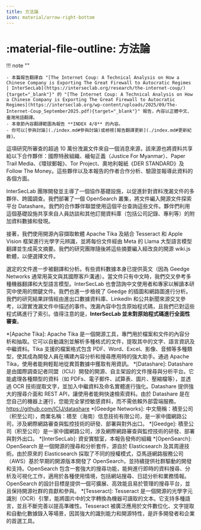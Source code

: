 ```yaml
---
title: 方法論
icon: material/arrow-right-bottom
---
```


# :material-file-outline: 方法論

!!! note ""

    - 本篇報告翻譯自 "[The Internet Coup: A Technical Analysis on How a Chinese Company is Exporting The Great Firewall to Autocratic Regimes | InterSecLab](https://interseclab.org/research/the-internet-coup/){target="_blank"}" 的 "[The Internet Coup: A Technical Analysis on How a Chinese Company is Exporting The Great Firewall to Autocratic Regimes](https://interseclab.org/wp-content/uploads/2025/09/The-Internet-Coup_September2025.pdf){target="_blank"}" 報告，內容以正體中文、臺灣用語翻譯。
    - 本章節內容翻譯範圍為報告 **INDEX 4/8** 的內容。
    - 你可以[參與討論](./index.md#參與討論)或檢視[報告翻譯更新](./index.md#更新紀錄)。

這項研究所審查的超過 10 萬份洩漏文件來自一個消息來源，該來源也將資料共享給以下合作夥伴：國際特赦組織、緬甸正義（Justice For Myanmar）、Paper Trail Media、《環球郵報》、Tor Project、奧地利報紙《DER STANDARD》及 Follow The Money。這些夥伴以及本報告的作者合作分析、驗證並報導此資料的各個方面。

InterSecLab 團隊開發並主導了一個協作基礎設施，以促進針對資料洩漏文件的多夥伴、跨國調查。我們部署了一個 OpenSearch 叢集，將文件編入開源文件探索平台 Datashare。我們的合作夥伴聯盟使用這個平台查詢這些文件。夥伴們利用這個基礎設施共享來自人員訪談和其他訂閱資料庫（包括公司記錄、專利等）的附加資料數據和發現。

接著，我們使用開源內容擷取軟體 Apache Tika 及結合 Tesseract 和 Apple Vision 框架進行光學字元辨識，並將每份文件經由 Meta 的 Llama 大型語言模型翻譯並生成英文摘要。我們的研究團隊隨後將這些摘要編入經改良的開源 wiki.js 軟體，以便選擇文件。

選定的文件進一步被翻譯和分析。有些資料數據本身已提供英文（因為 Geedge Networks 通常用英文與其國際客戶溝通）。當文件只有中文時，我們交叉參考多種機器翻譯和大型語言模型。InterSecLab 也會諮詢中文使用者和專家以解讀本研究中使用的關鍵文件。我們也進一步檢視了 Geedge 的插圖和網路圖進行分析。我們的研究結果詳情經由進出口數據資料庫、LinkedIn 和公共新聞來源交叉參考，以證實洩漏文件中描述的事件。洩漏內容中包含原始程式碼，且我們已對這些程式碼進行了索引。值得注意的是，**InterSecLab 並未對原始程式碼進行全面性審查**。

*[Apache Tika]: Apache Tika 是一個開源工具，專門用於檔案和文件的內容分析和抽取。它可以自動識別並解析多種格式的文件，提取其中的文字、語言資訊及中繼資料。Tika 支援的檔案格式包含 PDF、Word、Excel、影像、音頻等多種類型，使其成為開發人員在構建內容分析和搜尋應用時的強大助手。通過 Apache Tika，使用者能夠輕鬆地從異質數據中獲取有用資訊。
*[Datashare]: Datashare 是由國際調查記者同盟（ICIJ）開發的開源、自主架設的文件搜尋與分析平台。它能處理各種類型的資料（如 PDFs、電子郵件、試算表、圖片、壓縮檔等），並透過 OCR 技術提取文字，並加入中繼資料及命名實體進行強化。Datashare 提供強大的搜尋介面和 REST API，讓使用者能夠快速檢索資料。由於 Datashare 是在您自己的機器上運行，您能完全掌控敏感資料，而不需依賴外部雲端服務。 https://github.com/ICIJ/datashare
*[Geedge Networks]: 中文簡稱：積至公司（积至公司），商業名稱：積至（海南）信息技術有限公司，是一家中國網路公司，涉及網際網路審查與監控技術的研發、部署與對外出口。
*[Geedge]: 積至公司（积至公司）是一家中國網路公司，涉及網際網路審查與監控技術的研發、部署與對外出口。
*[InterSecLab]: 資安實驗室，本報告發佈的組織
*[OpenSearch]: OpenSearch 是一個開源的搜尋和分析套件，源自於 Elasticsearch 及其周邊技術。由於原來的 Elasticsearch 採取了不同的授權模式，亞馬遜網路服務公司（AWS）基於早期的開源版本開發了 OpenSearch，並持續提供社群驅動的開發和支持。OpenSearch 包含一套強大的搜尋功能，能夠進行即時的資料搜尋、分析及可視化工作，適用於各種使用情境，包括網站搜尋、日誌分析和業務情報。OpenSearch 的設計目標是提供一個可擴展、高效能且易於管理的搜尋平台，並且保持開源社群的貢獻和參與。
*[Tesseract]: Tesseract 是一個開源的光學字元識別（OCR）引擎，能將圖片中的文字轉換為機器可讀取的文本。它支持多種語言，並且不斷完善以提高準確性。Tesseract 被廣泛應用於文件數位化、文字提取和自動化數據錄入等場景，因其強大的識別能力和開源特性，是許多開發者和企業的首選工具。
